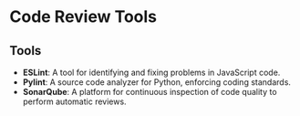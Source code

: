 # Code Review Tools

## Tools
- **ESLint**: A tool for identifying and fixing problems in JavaScript code.
- **Pylint**: A source code analyzer for Python, enforcing coding standards.
- **SonarQube**: A platform for continuous inspection of code quality to perform automatic reviews.